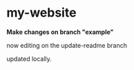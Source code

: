 # my-website

__Make changes on branch "example"__

now editing on the update-readme branch

updated locally.

